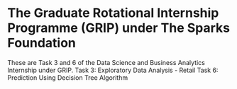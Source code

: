 # The Graduate Rotational Internship Programme (GRIP) under The Sparks Foundation
These are Task 3 and 6 of the Data Science and Business Analytics Internship under GRIP.
Task 3: Exploratory Data Analysis - Retail
Task 6: Prediction Using Decision Tree Algorithm
